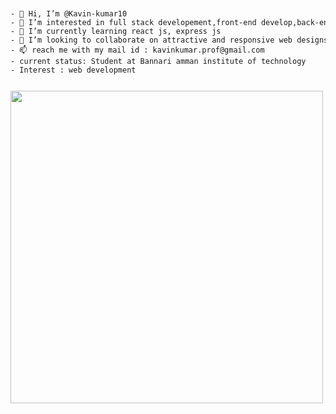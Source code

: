 <div style = "display:flex,color:blue,justify-content:center,align-items:center">
<code>
<pre>
- 👋 Hi, I’m @Kavin-kumar10
- 👀 I’m interested in full stack developement,front-end develop,back-end develop
- 🌱 I’m currently learning react js, express js
- 💞️ I’m looking to collaborate on attractive and responsive web designs
- 📫 reach me with my mail id : kavinkumar.prof@gmail.com
- current status: Student at Bannari amman institute of technology
- Interest : web development 
</pre>
</code>
  
 <img src = "https://r7q6w9z6.rocketcdn.me/career/wp-content/uploads/2021/10/Boy-Working-From-Home.gif" height = "500px" width = "500px">

</div>
